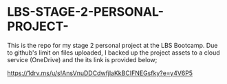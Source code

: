 # LBS-STAGE-2-PERSONAL-PROJECT-
This is the repo for my stage 2 personal project at the LBS Bootcamp.
Due to github's limit on files uploaded, I backed up the project assets to a cloud service (OneDrive) and the its link is provided below;

https://1drv.ms/u/s!AnsVnuDDCdwfjlaKkBCIFNEGsfky?e=y4V6P5

